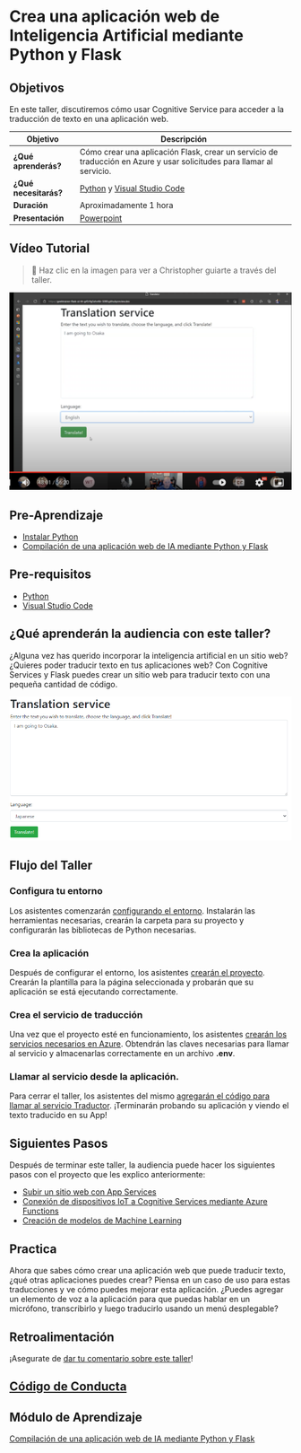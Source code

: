 # Crea una aplicación web de Inteligencia Artificial mediante Python y Flask

## Objetivos

En este taller, discutiremos cómo usar Cognitive Service para acceder a la traducción de texto en una aplicación web.

| **Objetivo**                                          | Descripción                                                                                                    |
| ------------------------------------------------- | -------------------------------------------------------------------------------------------------------------- |
| **¿Qué aprenderás?**                           | Cómo crear una aplicación Flask, crear un servicio de traducción en Azure y usar solicitudes para llamar al servicio. |
| **¿Qué necesitarás?**                              | [Python](https://learn.microsoft.com/es-mx/training/modules/python-install-vscode/?WT.mc_id=academic-56258-chrhar) y [Visual Studio Code](https://code.visualstudio.com?WT.mc_id=academic-56258-chrhar)                                          |
| **Duración**                                      | Aproximadamente 1 hora |
| **Presentación**                                        | [Powerpoint](./slides.pptx)                                                                                      |

## Vídeo Tutorial

> 🎥 Haz clic en la imagen para ver a Christopher guiarte a través del taller.

[![workshop walk-through](./Imagenes/promo.png)](https://youtu.be/h7GbZzmjJRE "workshop walk-through")


## Pre-Aprendizaje

- [Instalar Python](https://docs.microsoft.com/learn/modules/python-install-vscode/?WT.mc_id=academic-56258-chrhar)
- [Compilación de una aplicación web de IA mediante Python y Flask](https://learn.microsoft.com/es-mx/training/modules/python-flask-build-ai-web-app/?WT.mc_id=academic-56258-chrhar)

## Pre-requisitos

- [Python](https://learn.microsoft.com/es-mx/training/modules/python-install-vscode/?WT.mc_id=academic-56258-chrhar)
- [Visual Studio Code](https://code.visualstudio.com?WT.mc_id=academic-56258-chrhar)

## ¿Qué aprenderán la audiencia con este taller?

¿Alguna vez has querido incorporar la inteligencia artificial en un sitio web? ¿Quieres poder traducir texto en tus aplicaciones web? Con Cognitive Services y Flask puedes crear un sitio web para traducir texto con una pequeña cantidad de código.

![Captura del proyecto final](./Imagenes/project.png)

## Flujo del Taller

### Configura tu entorno

Los asistentes comenzarán [configurando el entorno](https://learn.microsoft.com/es-mx/training/modules/python-flask-build-ai-web-app/1-exercise-set-up-environment?WT.mc_id=academic-56258-chrhar). Instalarán las herramientas necesarias, crearán la carpeta para su proyecto y configurarán las bibliotecas de Python necesarias.

### Crea la aplicación

Después de configurar el entorno, los asistentes [crearán el proyecto](https://learn.microsoft.com/es-mx/training/modules/python-flask-build-ai-web-app/1-exercise-set-up-environment?WT.mc_id=academic-56258-chrhar). Crearán la plantilla para la página seleccionada y probarán que su aplicación se está ejecutando correctamente.

### Crea el servicio de traducción

Una vez que el proyecto esté en funcionamiento, los asistentes [crearán los servicios necesarios en Azure](https://learn.microsoft.com/es-mx/training/modules/python-flask-build-ai-web-app/5-exercise-create-translator-service?WT.mc_id=academic-56258-chrhar). Obtendrán las claves necesarias para llamar al servicio y almacenarlas correctamente en un archivo **.env**.

### Llamar al servicio desde la aplicación.

Para cerrar el taller, los asistentes del mismo [agregarán el código para llamar al servicio Traductor](https://learn.microsoft.com/es-mx/training/modules/python-flask-build-ai-web-app/6-exercise-call-translator?WT.mc_id=academic-56258-chrhar). ¡Terminarán probando su aplicación y viendo el texto traducido en su App!

## Siguientes Pasos

Después de terminar este taller, la audiencia puede hacer los siguientes pasos con el proyecto que les explico anteriormente:
- [Subir un sitio web con App Services](https://learn.microsoft.com/es-mx/azure/developer/python/configure-python-web-app-local-environment?WT.mc_id=academic-56258-chrhar&tabs=terminal-bash%2Cdjango)
- [Conexión de dispositivos IoT a Cognitive Services mediante Azure Functions](https://learn.microsoft.com/es-mx/training/modules/connecting-iot-devices-cognitive-services-azure-functions/?WT.mc_id=academic-56258-chrhar)
- [Creación de modelos de Machine Learning](https://learn.microsoft.com/es-mx/training/paths/create-machine-learn-models/?WT.mc_id=academic-56258-chrhar)

## Practica

Ahora que sabes cómo crear una aplicación web que puede traducir texto, ¿qué otras aplicaciones puedes crear? Piensa en un caso de uso para estas traducciones y ve cómo puedes mejorar esta aplicación. ¿Puedes agregar un elemento de voz a la aplicación para que puedas hablar en un micrófono, transcribirlo y luego traducirlo usando un menú desplegable?

## Retroalimentación

¡Asegurate de [dar tu comentario sobre este taller](https://forms.office.com/r/MdhJWMZthR)!

## [Código de Conducta](../../../../CODE_OF_CONDUCT.md)

## Módulo de Aprendizaje

[Compilación de una aplicación web de IA mediante Python y Flask](https://learn.microsoft.com/es-mx/training/modules/python-flask-build-ai-web-app/?WT.mc_id=academic-56258-chrhar)
